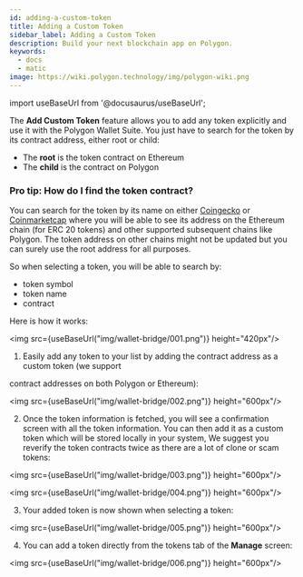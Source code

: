 ```yaml
---
id: adding-a-custom-token
title: Adding a Custom Token
sidebar_label: Adding a Custom Token
description: Build your next blockchain app on Polygon.
keywords:
  - docs
  - matic
image: https://wiki.polygon.technology/img/polygon-wiki.png
---
```

import useBaseUrl from '@docusaurus/useBaseUrl';

The **Add Custom Token** feature allows you to add any token explicitly and use it with the Polygon Wallet Suite. You just have to search for the token by its contract address, either root or child:

* The **root** is the token contract on Ethereum
* The **child** is the contract on Polygon

### Pro tip: How do I find the token contract?

You can search for the token by its name on either [Coingecko](http://coingecko.com) or [Coinmarketcap](https://coinmarketcap.com/) where you will be able to see its address on the Ethereum chain (for ERC 20 tokens) and other supported subsequent chains like Polygon. The token address on other chains might not be updated but you can surely use the root address for all purposes.

So when selecting a token, you will be able to search by:
* token symbol
* token name
* contract

Here is how it works:

<img src={useBaseUrl("img/wallet-bridge/001.png")} height="420px"/>

1. Easily add any token to your list by adding the contract address as a custom token (we support

contract addresses on both Polygon or Ethereum):

<img src={useBaseUrl("img/wallet-bridge/002.png")} height="600px"/>

2. Once the token information is fetched, you will see a confirmation screen with all the token information. You can then add it as a custom token which will be stored locally in your system, We suggest you reverify the token contracts twice as there are a lot of clone or scam tokens:

<img src={useBaseUrl("img/wallet-bridge/003.png")} height="600px"/>

<img src={useBaseUrl("img/wallet-bridge/004.png")} height="600px"/>

3. Your added token is now shown when selecting a token:

<img src={useBaseUrl("img/wallet-bridge/005.png")} height="600px"/>

4. You can add a token directly from the tokens tab of the **Manage** screen:

<img src={useBaseUrl("img/wallet-bridge/006.png")} height="600px"/>
